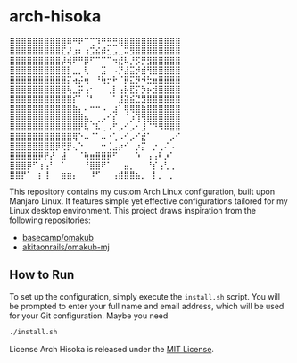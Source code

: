 # arch-hisoka

⣿⣿⣿⣿⣿⣿⣿⣿⣿⣿⠿⠛⠟⠉⢉⠹⠛⣛⣛⢿⣿⣿⣿⣿⣿⣿⣿⣿⣿⣿
⣿⣿⣿⣿⣿⣿⣿⣿⣿⣏⡜⣰⠆⢰⣩⣮⡾⣂⣠⣀⠭⣻⣿⣿⣿⣿⣿⣿⣿⣿
⣿⣿⣿⣿⣿⣿⣿⣿⣿⡼⢾⠟⠛⡿⠋⠉⠉⠉⠲⣞⠧⡘⡫⡛⣻⣿⣿⣿⣿⣿
⣿⣿⣿⣿⣿⣿⣿⣿⣿⣿⡇⣀⡀⢇⠀⠀⣩⠀⠠⡙⣼⣭⡺⣾⢻⣿⣿⣿⣿⣿
⣿⣿⣿⣿⣿⣿⣿⣿⣿⣿⡍⢴⡬⢶⠀⠘⢷⡒⠗⠈⡿⣍⡻⠺⣓⣶⣿⣿⣿⣿
⣿⣿⣿⣿⣿⣿⣿⣿⣿⣿⢧⣀⡭⢠⠂⠀⠀⢀⡇⢠⡧⣟⡍⡳⡦⣺⣿⣿⣿⣿
⣿⣿⣿⣿⣿⣿⣿⣿⣿⣿⣿⡎⠁⠈⠃⠀⠀⠀⠁⣸⣽⣮⣙⣻⣿⣿⣿⣿⣿⣿
⣿⣿⣿⣿⣿⣿⣿⣿⣿⣿⣿⣷⡄⠄⠒⠒⠠⠀⣰⠁⢿⢿⣿⣷⣿⣿⣿⣿⣿⣿
⣿⣿⣿⣿⣿⣿⣿⣿⣿⣿⣿⣿⣿⣦⡀⢀⡠⠊⡎⠀⠈⡰⢹⢻⣿⣿⣿⣿⣿⣿
⣿⣿⣿⣿⣿⣿⣿⣿⣿⣿⣿⣿⡟⢧⠈⠧⢀⠠⠋⡠⠊⡠⠂⣸⠈⠙⠻⠿⣿⣿
⣿⣿⣿⣿⣿⣿⣿⣿⣿⣿⣿⢿⠑⠤⠈⠁⠤⠐⢁⠠⠊⡠⠊⣞⠁⠀⠀⠀⡠⠊
⣿⣿⣿⣿⣿⣿⣿⣿⡿⢟⡟⢄⠑⠀⠀⠀⠒⢈⣠⡴⠊⠀⡰⡍⠀⡐⢀⠌⠠⠀
⣿⣿⣿⣿⣿⡿⡟⡜⠀⣼⠀⠀⠈⢷⣶⣿⣿⡿⠋⠀⠀⠀⠱⠀⢠⢠⠇⡰⠁⠀
⣿⣿⣿⡿⠋⢰⢠⠃⠀⠁⠀⠀⠀⠘⣿⣿⠟⠁⠀⠀⣤⡀⠀⠀⠘⡎⢠⢃⢀⠀
⣿⣿⡟⠁⠀⡆⢸⠀⠀⣶⣶⡄⠀⠀⠸⠋⠀⠀⢠⣾⣿⣿⣦⡀⠀⡇⡀⠀⡀⠀

This repository contains my custom Arch Linux configuration, built upon Manjaro Linux. It features simple yet effective configurations tailored for my Linux desktop environment. This project draws inspiration from the following repositories:

- [basecamp/omakub](https://github.com/basecamp/omakub)
- [akitaonrails/omakub-mj](https://github.com/akitaonrails/omakub-mj)

## How to Run

To set up the configuration, simply execute the `install.sh` script. You will be prompted to enter your full name and email address, which will be used for your Git configuration. Maybe you need 

```bash
./install.sh
```

License
Arch Hisoka is released under the [MIT License](https://opensource.org/license/MIT).
